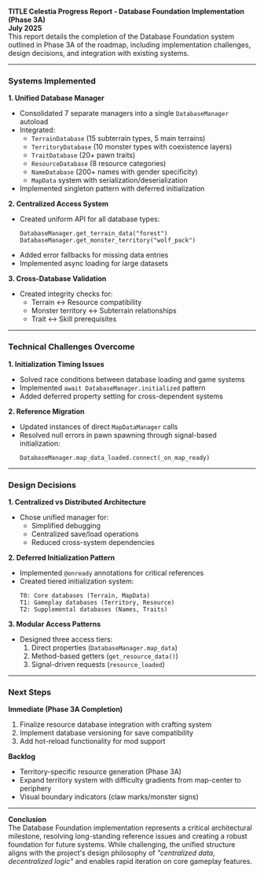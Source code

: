 **TITLE Celestia Progress Report - Database Foundation Implementation (Phase 3A)**  
**July 2025**  
This report details the completion of the Database Foundation system outlined in Phase 3A of the roadmap, including implementation challenges, design decisions, and integration with existing systems.  

---

### **Systems Implemented**  
**1. Unified Database Manager**  
- Consolidated 7 separate managers into a single `DatabaseManager` autoload  
- Integrated:  
  - `TerrainDatabase` (15 subterrain types, 5 main terrains)  
  - `TerritoryDatabase` (10 monster types with coexistence layers)  
  - `TraitDatabase` (20+ pawn traits)  
  - `ResourceDatabase` (8 resource categories)  
  - `NameDatabase` (200+ names with gender specificity)  
  - `MapData` system with serialization/deserialization  
- Implemented singleton pattern with deferred initialization  

**2. Centralized Access System**  
- Created uniform API for all database types:  
  ```gdscript
  DatabaseManager.get_terrain_data("forest")  
  DatabaseManager.get_monster_territory("wolf_pack")  
  ```
- Added error fallbacks for missing data entries  
- Implemented async loading for large datasets  

**3. Cross-Database Validation**  
- Created integrity checks for:  
  - Terrain ↔ Resource compatibility  
  - Monster territory ↔ Subterrain relationships  
  - Trait ↔ Skill prerequisites    

---

### **Technical Challenges Overcome**  
**1. Initialization Timing Issues**  
- Solved race conditions between database loading and game systems  
- Implemented `await DatabaseManager.initialized` pattern  
- Added deferred property setting for cross-dependent systems  

**2. Reference Migration**  
- Updated instances of direct `MapDataManager` calls  
- Resolved null errors in pawn spawning through signal-based initialization:  
  ```gdscript
  DatabaseManager.map_data_loaded.connect(_on_map_ready)
  ```
---

### **Design Decisions**  
**1. Centralized vs Distributed Architecture**  
- Chose unified manager for:  
  - Simplified debugging  
  - Centralized save/load operations  
  - Reduced cross-system dependencies  

**2. Deferred Initialization Pattern**  
- Implemented `@onready` annotations for critical references  
- Created tiered initialization system:  
  ```gdscript
  T0: Core databases (Terrain, MapData)  
  T1: Gameplay databases (Territory, Resource)  
  T2: Supplemental databases (Names, Traits)
  ```

**3. Modular Access Patterns**  
- Designed three access tiers:  
  1. Direct properties (`DatabaseManager.map_data`)  
  2. Method-based getters (`get_resource_data()`)  
  3. Signal-driven requests (`resource_loaded`)  

---

### **Next Steps**  
**Immediate (Phase 3A Completion)**  
1. Finalize resource database integration with crafting system  
2. Implement database versioning for save compatibility  
3. Add hot-reload functionality for mod support  

**Backlog**  
- Territory-specific resource generation (Phase 3A)  
- Expand territory system with difficulty gradients from map-center to periphery 
- Visual boundary indicators (claw marks/monster signs)  

---

**Conclusion**  
The Database Foundation implementation represents a critical architectural milestone, resolving long-standing reference issues and creating a robust foundation for future systems. While challenging, the unified structure aligns with the project's design philosophy of *"centralized data, decentralized logic"* and enables rapid iteration on core gameplay features.  
 

